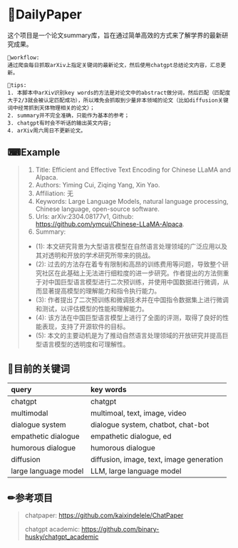 # 📰DailyPaper

这个项目是一个论文summary库，旨在通过简单高效的方式来了解学界的最新研究成果。

```
📎workflow:
通过爬虫每日抓取arXiv上指定关键词的最新论文，然后使用chatgpt总结论文内容，汇总更新。

🎃tips:
1. 本脚本中arXiv识别key words的方法是对论文中的abstract做分词，然后匹配（匹配度大于2/3就会被认定匹配成功），所以难免会抓取到少量非本领域的论文（比如diffusion关键词中经常抓到天体物理相关的论文）；
2. summary并不完全准确，只能作为基本的参考；
3. chatgpt有时会不听话的输出英文内容;
4. arXiv周六周日不更新论文。
```

## ⌨Example

> 1. Title: Efficient and Effective Text Encoding for Chinese LLaMA and Alpaca.
> 2. Authors: Yiming Cui, Ziqing Yang, Xin Yao.
> 3. Affiliation: 无
> 4. Keywords: Large Language Models, natural language processing, Chinese language, open-source software.
> 5. Urls: arXiv:2304.08177v1, Github: https://github.com/ymcui/Chinese-LLaMA-Alpaca.
> 6. Summary:
>
> - (1): 本文研究背景为大型语言模型在自然语言处理领域的广泛应用以及其对透明和开放的学术研究所带来的挑战。
> - (2): 过去的方法存在着专有限制和高昂的训练费用等问题，导致整个研究社区在此基础上无法进行细粒度的进一步研究。作者提出的方法侧重于对中国巨型语言模型进行二次预训练，并使用中国数据进行微调，从而显著提高模型的理解能力和指令执行能力。
> - (3): 作者提出了二次预训练和微调技术并在中国指令数据集上进行微调和测试，以评估模型的性能和理解能力。
> - (4): 该方法在中国巨型语言模型上进行了全面的评测，取得了良好的性能表现，支持了开源软件的目标。
> - (5): 本文的主要动机是为了推动自然语言处理领域的开放研究并提高巨型语言模型的透明度和可理解性。

## 📍目前的关键词

| query                | key words                                |
| :------------------- | :--------------------------------------- |
| chatgpt              | chatgpt                                  |
| multimodal           | multimoal, text, image, video            |
| dialogue system      | dialogue system, chatbot, chat-bot       |
| empathetic dialogue  | empathetic dialogue, ed                  |
| humorous dialogue    | humorous dialogue                        |
| diffusion            | diffusion, image, text, image generation |
| large language model | LLM, large language model                |

## ✏参考项目

> chatpaper: https://github.com/kaixindelele/ChatPaper
>
> chatgpt academic: https://github.com/binary-husky/chatgpt_academic
